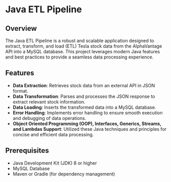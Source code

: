 # Java ETL Pipeline

## Overview
The Java ETL Pipeline is a robust and scalable application designed to extract, transform, and load (ETL) Tesla stock data from the AlphaVantage API into a MySQL database. 
This project leverages modern Java features and best practices to provide a seamless data processing experience.

## Features
- **Data Extraction**: Retrieves stock data from an external API in JSON format.
- **Data Transformation**: Parses and processes the JSON response to extract relevant stock information.
- **Data Loading**: Inserts the transformed data into a MySQL database.
- **Error Handling**: Implements error handling to ensure smooth execution and debugging of data operations.
- **Object Oriented Programming (OOP), Interfaces, Generics, Streams, and Lambdas Support**: Utilized these Java techniques and principles for concise and efficient data processing.

## Prerequisites
- Java Development Kit (JDK) 8 or higher
- MySQL Database
- Maven or Gradle (for dependency management)
